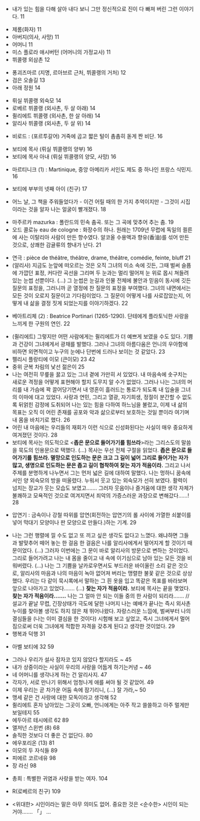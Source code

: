 * 내가 있는 힘을 다해 살아 내다 보니 그만 정신적으로 진이 다 빠져 버린 그런 이야기다. 11 
- 제롬(화자) 11
- 아버지(의사, 사망) 11
- 어머니 11
- 미스 플로라 애시버턴 (어머니의 가정교사) 11
- 뷔콜랭 외삼촌 12
* 퐁괴즈마르 (지명, 르아브르 근처, 뷔콜랭의 거처) 12
* 검은 오솔길 13
* 아래 정원 14
- 뤼실 뷔콜랭 외숙모 14
- 로베르 뷔콜랭 (외사촌, 두 살 아래) 14
- 쥘리에트 뷔콜랭 (외사촌, 한 살 아래) 14
- 알리사 뷔콜랭 (외사촌, 두 살 위) 14
+ 비로드 : (포르투갈어) 거죽에 곱고 짧은 털이 촘촘히 돋게 짠 비단. 16
- 보티에 목사 (뤼실 뷔콜랭의 양부) 16
- 보티에 목사 아내 (뤼실 뷔콜랭의 양모, 사망) 16
+ 마르티니크 (1) : Martinique, 중앙 아메리카 서인도 제도 중 하나인 프랑스 식민지. 16
- 보티에 부부의 넷째 아이 (친구) 17
* 어느 날, 그 책을 주워들었다가 - 이건 어릴 때의 한 가지 추억이지만 - 그것이 시집이라는 것을 알자 나는 얼굴이 빨개졌다. 18
+ 마주르카 mazurka : 폴란드의 민속 춤곡. 또는 그 곡에 맞추어 추는 춤. 19
+ 오드 콜로뉴 eau de cologne : 화장수의 하나. 원래는 1709년 무렵에 독일의 쾰른에 사는 이탈리아 사람이 만든 향수였다. 알코올 수용액과 향유(香油)를 섞어 만든 것으로, 상쾌한 감귤류의 향내가 난다. 21
* 연극 : pièce de théâtre, théâtre, drame, théâtre, comédie, feinte, bluff 21
* (알리사) 지금도 눈앞에 떠오르는 것은 오직 그녀의 미소 속에 깃든, 그때 벌써 슬픔에 가깝던 표정, 커다란 곡선을 그리며 두 눈과는 멀리 떨어져 눈 위로 몹시 쳐들려 있는 눈썹 선뿐이다. (...) 그 눈썹은 눈길과 인물 전체에 불안과 믿음이 동시에 깃든 질문의 표정을, 그러니까 곧 열정에 찬 질문의 표정을 부여했다. 그녀의 내면에서는 모든 것이 오로지 질문이고 기다림이었다. 그 질문이 어떻게 나를 사로잡았는지, 어떻게 내 삶을 결정 짓게 되었는지를 이야기하겠다. 22
+ 베아트리체 (2) : Beatrice Portinari (1265-1290). 단테에게 플라토닉한 사랑을 느끼게 한 구원의 연인. 22
* (쥘리에트) 그렇지만 어떤 사람에게는 쥘리에트가 더 예쁘게 보였을 수도 있다. 기쁨과 건강이 그녀에게서 광채를 발했다. 그러나 그녀의 아름다움은 언니의 우아함에 비하면 외면적이고 누구의 눈에나 단번에 드러나 보이는 것 같았다. 23
* 펠리시 플랑티에 이모 (큰이모) 23 42
* 중위 군복 차림의 낯선 젊은이 25
* 나는 여전히 무릎을 꿇고 있는 그녀 곁에 가만히 서 있었다. 내 마음속에 솟구치는 새로운 격정을 어떻게 표현해야 할지 도무지 알 수가 없었다. 그러나 나는 그녀의 머리를 내 가슴에 꽉 끌어당기면서 내 영혼이 흘러드는 통로가 되도록 내 입술을 그녀의 이마에 대고 있었다. 사랑과 연민, 그리고 열광, 자기희생, 정절이 분간할 수 없도록 뒤얽힌 감정에 도취되어 나는 있는 힘을 다하여 하느님을 불렀고, 이제 내 삶의 목표는 오직 이 어린 존재를 공포와 악과 삶으로부터 보호하는 것일 뿐이라 여기며 내 몸을 바치기로 했다. 26
* 어린 내 마음에는 우리들의 재회가 이런 식으로 신성화된다는 사실이 매우 중요하게 여겨졌던 것이다. 28
* 보티에 목사는 의도적으로 <**좁은 문으로 들어가기를 힘쓰라**>라는 그리스도의 말씀을 묵도의 인용문으로 택했다. (...) 목사는 우선 전체 구절을 읽었다. **좁은 문으로 들어가기를 힘쓰라. 멸망으로 인도하는 문은 크고 그 길이 넓어 그리로 들어가는 자가 많고, 생명으로 인도하는 문은 좁고 길이 협착하여 찾는 자가 적음이라.** 그리고 나서 주제를 분명하게 나누면서 그는 먼저 넓은 길에 대하여 말했다. 나는 멍하니 꿈속에서인 양 외숙모의 방을 떠올렸다. 누워서 웃고 있는 외숙모가 선히 보였다. 활력이 넘치는 장교가 웃는 모습도 보였고……. 그러자 웃음이나 즐거움에 대한 생각 자체가 불쾌하고 모욕적인 것으로 여겨지면서 죄악의 가증스러운 과장으로 변해갔다……! 28
+ 압연기 : 금속이나 강철 따위를 압연(회전하는 압연기의 롤 사이에 가열한 쇠붙이를 넣어 막대기 모양이나 판 모양으로 만들다.)하는 기계. 29
* 나는 그런 행렬에 낄 수도 없고 또 끼고 싶은 생각도 없다고 느꼈다. 왜냐하면 그들과 발맞추어 떼어 놓는 한 걸음 한 걸음은 나를 알리사에게서 떨어지게 할 것이기 때문이었다. (...) 그러자 이번에는 그 문이  바로 알리사의 방문으로 변하는 것이었다. 그리로 들어가려고 나는 내 몸을 줄이고 내 속에 이기심으로 남아 있는 모든 것을 비워버렸다. (...) 나는 그 기쁨을 날카로우면서도 부드러운 바이올린 소리 같은 것으로, 알리사의 마음과 나의 마음이 녹아 없어져 버리는 맹렬한 불꽃 같은 것으로 상상했다. 우리는 다 같이 묵시록에서 말하는 그 흰 옷을 입고 똑같은 목표를 바라보며 앞으로 나아가고 있었다……. (...) **찾는 자가 적음이라.** 보티에 목사는 끝을 맺었다. **찾는 자가 적음이라…….** 나는 그 얼마 안 되는 이들 중의 한 사람이 되리라……. // 설교가 끝날 무렵, 긴장상태가 극도에 달한 나머지 나는 예배가 끝나는 즉시 외사촌누이를 찾아볼 생각도 하지 않은 채 뛰어나왔다. 자랑스러운 느낌에, 벌써부터 나의 결심들을 (나는 이미 결심을 한 것이다) 시험해 보고 싶었고, 즉시 그녀에게서 멀어짐으로써 더욱 그녀에게 적합한 자격을 갖추게 된다고 생각한 것이었다. 29
* 행복과 덕행 31
- 아벨 보티에 32 59
* 그러나 우리가 설사 잠자코 있지 않았다 할지라도 ~ 45
* 내가 상중이라는 사실이 우리의 사랑을 어둡게 하기는커녕 ~ 46
* 네 어머니를 생각나게 하는 건 알리사지. 47
* 각자가, 서로 만나기 위해서 엄청나게 애를 써야 될 것 같았어. 49
* 이제 우리는 곧 차가운 어둠 속에 잠기리니, (...) 잘 가라,~ 50
* 맹세 같은 건 사랑에 대한 모독이라고 생각해 52
* 쥘리에트 혼자 남아있는 그곳이 오빠, 언니에게는 아주 작고 쓸쓸하고 아주 멀게만 보일테지 55
* 에두아르 테시에르 62 89
* 앨저넌 스윈번 (8) 68
* 솔직한 것보다 더 좋은 건 없단다. 80
* 에우포리온 (13) 81
* 이모의 두 자식들 89
* 피에르 코르네유 98
* 장 라신 98
+ 총희 : 특별한 귀염과 사랑을 받는 여자. 104
- R(로베르의 친구) 109
* <위대한> 시인이라는 말은 아무 의미도 없어. 중요한 것은 <순수한> 시인이 되는 거야…….
「」 …
